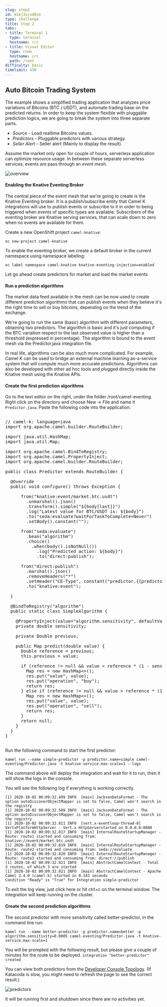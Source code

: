 ```yaml
---
slug: step2
id: m1ej3ojsd8ze
type: challenge
title: Step 2
tabs:
- title: Terminal 1
  type: terminal
  hostname: crc
- title: Visual Editor
  type: code
  hostname: crc
  path: /root
difficulty: basic
timelimit: 450
---
```

## Auto Bitcoin Trading System

The example shows a simplified trading application that analyzes price variations of Bitcoins (BTC / USDT), and automate trading base on the predicted returns. In order to keep the system flexible with pluggable prediction logics, we are going to break the system into three separate parts.
- *Source* - Load realtime Bitcoins values.
- *Predictors* - Pluggable predictors with various strategy.
- *Seller Alert* - Seller alert (Mainly to display the result).

Assume the market only open for couple of hours, serverless application can optimize resource usage.
In between these separate serverless services, events are pass through an *event mesh*.

![overview](https://raw.githubusercontent.com/openshift-instruqt/instruqt/master/assets/middleware/middleware-camelk/camel-k-eventing/Eventing-Step2-00-overview.png)


#### Enabling the Knative Eventing Broker

The central piece of the event mesh that we're going to create is the Knative Eventing broker. It is a publish/subscribe entity that Camel K integrations will use to publish events or subscribe to it in order to being triggered when events of specific types are available. Subscribers of the eventing broker are Knative serving services, that can scale down to zero when no events are available for them.



Create a new OpenShift project ``camel-knative``:
```
oc new-project camel-knative
```


To enable the eventing broker, we create a default broker in the current namespace using namespace labeling:
```
oc label namespace camel-knative knative-eventing-injection=enabled
```

Let go ahead create predictors for market and load the market events

#### Run a prediction algorithms

The market data feed available in the mesh can be now used to create different prediction algorithms that can publish events when they believe it's the right time to sell or buy bitcoins, depending on the trend of the exchange.

We're going to run the same (basic) algorithm with different parameters, obtaining two predictors. The algorithm is basic and it's just computing if the BTC variation respect to the last observed value is higher than a threshold (expressed in percentage). The algorithm is bound to the event mesh via the Predictor.java integration file.

In real life, algorithms can be also much more complicated. For example, Camel K can be used to bridge an external machine learning as-a-service system that will compute much more accurate predictions. Algorithms can also be developed with other ad hoc tools and plugged directly inside the Knative mesh using the Knative APIs.


#### Create the first prediction algorithms

Go to the text editor on the right, under the folder /root/camel-eventing. Right click on the directory and choose New -> File and name it `Predictor.java`.
Paste the following code into the application.

<pre class="file" data-filename="Predictor.java" data-target="replace">

// camel-k: language=java
import org.apache.camel.builder.RouteBuilder;

import java.util.HashMap;
import java.util.Map;

import org.apache.camel.BindToRegistry;
import org.apache.camel.PropertyInject;
import org.apache.camel.builder.RouteBuilder;

public class Predictor extends RouteBuilder {

  @Override
  public void configure() throws Exception {

      from("knative:event/market.btc.usdt")
        .unmarshal().json()
        .transform().simple("${body[last]}")
        .log("Latest value for BTC/USDT is: ${body}")
        .to("seda:evaluate?waitForTaskToComplete=Never")
        .setBody().constant("");

      from("seda:evaluate")
        .bean("algorithm")
        .choice()
          .when(body().isNotNull())
            .log("Predicted action: ${body}")
            .to("direct:publish");

      from("direct:publish")
        .marshal().json()
        .removeHeaders("*")
        .setHeader("CE-Type", constant("predictor.{{predictor.name}}"))
        .to("knative:event");

  }

  @BindToRegistry("algorithm")
  public static class SimpleAlgorithm {

    @PropertyInject(value="algorithm.sensitivity", defaultValue = "0.0001")
    private double sensitivity;

    private Double previous;

    public Map<String, Object> predict(double value) {
      Double reference = previous;
      this.previous = value;

      if (reference != null && value < reference * (1 - sensitivity)) {
        Map<String, Object> res = new HashMap<>();
        res.put("value", value);
        res.put("operation", "buy");
        return res;
      } else if (reference != null && value > reference * (1 + sensitivity)) {
        Map<String, Object> res = new HashMap<>();
        res.put("value", value);
        res.put("operation", "sell");
        return res;
      }
      return null;
    }
  }
}

</pre>

Run the following command to start the first predictor:

```
kamel run --name simple-predictor -p predictor.name=simple camel-eventing/Predictor.java -t knative-service.max-scale=1 --logs
```

The command above will deploy the integration and wait for it to run, then it will show the logs in the console.

You will see the following log if everything is working correctly.
```
[1] 2020-10-02 00:09:32.499 INFO  [main] JacksonDataFormat - The option autoDiscoverObjectMapper is set to false, Camel won't search in the registry
[1] 2020-10-02 00:09:32.509 INFO  [main] JacksonDataFormat - The option autoDiscoverObjectMapper is set to false, Camel won't search in the registry
[1] 2020-10-02 00:09:32.811 INFO  [vert.x-eventloop-thread-0] VertxPlatformHttpServer - Vert.x HttpServerstarted on 0.0.0.0:8080
[1] 2020-10-02 00:09:32.817 INFO  [main] InternalRouteStartupManager - Route: route1 started and consuming from: knative://event/market.btc.usdt
[1] 2020-10-02 00:09:32.819 INFO  [main] InternalRouteStartupManager - Route: route2 started and consuming from: seda://evaluate
[1] 2020-10-02 00:09:32.820 INFO  [main] InternalRouteStartupManager - Route: route3 started and consuming from: direct://publish
[1] 2020-10-02 00:09:32.821 INFO  [main] AbstractCamelContext - Total 3 routes, of which 3 are started
[1] 2020-10-02 00:09:32.821 INFO  [main] AbstractCamelContext - Apache Camel 3.4.0 (camel-k) started in 0.343 seconds
Condition "Ready" is "True" for Integration simple-predictor
```
To exit the log view, just click here or hit ctrl+c on the terminal window. The integration will keep running on the cluster.



#### Create the second prediction algorithms

The second predictor with more sensitivity called better-predictor, in the command line run:

```
kamel run --name better-predictor -p predictor.name=better -p algorithm.sensitivity=0.0005 camel-eventing/Predictor.java -t knative-service.max-scale=1
```

You will be prompted with the following result, but please give a couple of minutes for the route to be deployed.
``integration "better-predictor" created``

You can view both predictors from the [Developer Console Topology](https://console-openshift-console-[[HOST_SUBDOMAIN]]-443-[[KATACODA_HOST]].environments.katacoda.com/topology/ns/camel-knative/graph).
(If Katacoda is slow, you might need to refresh the page to see the correct result.)

![predictors](https://raw.githubusercontent.com/openshift-instruqt/instruqt/master/assets/middleware/middleware-camelk/camel-k-eventing/Eventing-Step2-01-predictors.png)

It will be running first and shutdown since there are no activities yet.
